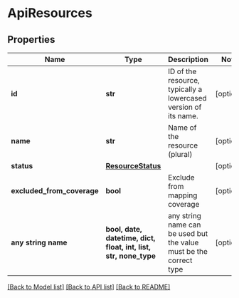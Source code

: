 # ApiResources


## Properties
Name | Type | Description | Notes
------------ | ------------- | ------------- | -------------
**id** | **str** | ID of the resource, typically a lowercased version of its name. | [optional] 
**name** | **str** | Name of the resource (plural) | [optional] 
**status** | [**ResourceStatus**](ResourceStatus.md) |  | [optional] 
**excluded_from_coverage** | **bool** | Exclude from mapping coverage | [optional] 
**any string name** | **bool, date, datetime, dict, float, int, list, str, none_type** | any string name can be used but the value must be the correct type | [optional]

[[Back to Model list]](../../README.md#documentation-for-models) [[Back to API list]](../../README.md#documentation-for-api-endpoints) [[Back to README]](../../README.md)


